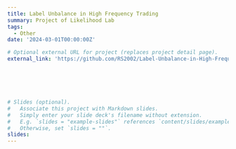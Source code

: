 ```yaml
---
title: Label Unbalance in High Frequency Trading
summary: Project of Likelihood Lab
tags:
  - Other
date: '2024-03-01T00:00:00Z'

# Optional external URL for project (replaces project detail page).
external_link: 'https://github.com/RS2002/Label-Unbalance-in-High-Frequency-Trading'






# Slides (optional).
#   Associate this project with Markdown slides.
#   Simply enter your slide deck's filename without extension.
#   E.g. `slides = "example-slides"` references `content/slides/example-slides.md`.
#   Otherwise, set `slides = ""`.
slides: 
---
```

